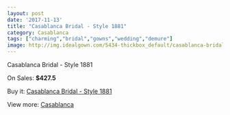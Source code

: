 ```yaml
---
layout: post
date: '2017-11-13'
title: "Casablanca Bridal - Style 1881"
category: Casablanca
tags: ["charming","bridal","gowns","wedding","demure"]
image: http://img.idealgown.com/5434-thickbox_default/casablanca-bridal-style-1881.jpg
---
```

Casablanca Bridal - Style 1881

On Sales: **$427.5**
<a href="https://www.idealgown.com/en/casablanca/2394-casablanca-bridal-style-1881.html"><amp-img layout="responsive" width="600" height="600" src="//img.idealgown.com/5434-thickbox_default/casablanca-bridal-style-1881.jpg" alt="Casablanca Bridal - Style 1881 0" /></a>
<a href="https://www.idealgown.com/en/casablanca/2394-casablanca-bridal-style-1881.html"><amp-img layout="responsive" width="600" height="600" src="//img.idealgown.com/5436-thickbox_default/casablanca-bridal-style-1881.jpg" alt="Casablanca Bridal - Style 1881 1" /></a>
<a href="https://www.idealgown.com/en/casablanca/2394-casablanca-bridal-style-1881.html"><amp-img layout="responsive" width="600" height="600" src="//img.idealgown.com/5435-thickbox_default/casablanca-bridal-style-1881.jpg" alt="Casablanca Bridal - Style 1881 2" /></a>

Buy it: [Casablanca Bridal - Style 1881](https://www.idealgown.com/en/casablanca/2394-casablanca-bridal-style-1881.html "Casablanca Bridal - Style 1881")

View more: [Casablanca](https://www.idealgown.com/en/31-casablanca "Casablanca")